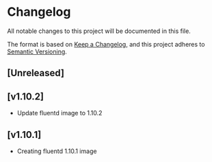 # Changelog

All notable changes to this project will be documented in this file.

The format is based on [Keep a Changelog](https://keepachangelog.com/en/1.0.0/),
and this project adheres to [Semantic Versioning](https://semver.org/spec/v2.0.0.html).


## [Unreleased]

## [v1.10.2]

- Update fluentd image to 1.10.2


[1.10.2]: https://github.com/giantswarm/fluentd/tree/v1.10.2


## [v1.10.1]

- Creating fluentd 1.10.1 image


[1.10.1]: https://github.com/giantswarm/fluentd/tree/v1.10.1
